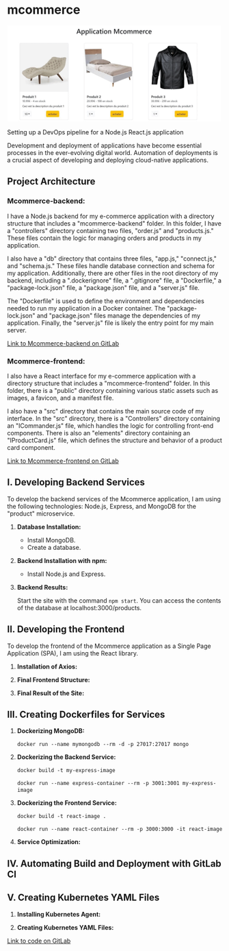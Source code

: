 # mcommerce

<img src="https://raw.githubusercontent.com/yassinemajidi/mcommerce/gif/ezgif-3-d1f41ac063.gif" width="500">

Setting up a DevOps pipeline for a Node.js React.js application

Development and deployment of applications have become essential processes in the ever-evolving digital world. Automation of deployments is a crucial aspect of developing and deploying cloud-native applications.

## Project Architecture

### Mcommerce-backend:

I have a Node.js backend for my e-commerce application with a directory structure that includes a "mcommerce-backend" folder. In this folder, I have a "controllers" directory containing two files, "order.js" and "products.js." These files contain the logic for managing orders and products in my application.

I also have a "db" directory that contains three files, "app.js," "connect.js," and "schema.js." These files handle database connection and schema for my application. Additionally, there are other files in the root directory of my backend, including a ".dockerignore" file, a ".gitignore" file, a "Dockerfile," a "package-lock.json" file, a "package.json" file, and a "server.js" file.

The "Dockerfile" is used to define the environment and dependencies needed to run my application in a Docker container. The "package-lock.json" and "package.json" files manage the dependencies of my application. Finally, the "server.js" file is likely the entry point for my main server.

[Link to Mcommerce-backend on GitLab](https://gitlab.com/yassinemidfig/mcomm/-/tree/main/mcommerce-backend)

### Mcommerce-frontend:

I also have a React interface for my e-commerce application with a directory structure that includes a "mcommerce-frontend" folder. In this folder, there is a "public" directory containing various static assets such as images, a favicon, and a manifest file.

I also have a "src" directory that contains the main source code of my interface. In the "src" directory, there is a "Controllers" directory containing an "ICommander.js" file, which handles the logic for controlling front-end components. There is also an "elements" directory containing an "IProductCard.js" file, which defines the structure and behavior of a product card component.

[Link to Mcommerce-frontend on GitLab](https://gitlab.com/yassinemidfig/mcomm/-/tree/main/mcommerce-frontend)

## I. Developing Backend Services

To develop the backend services of the Mcommerce application, I am using the following technologies: Node.js, Express, and MongoDB for the "product" microservice.

1. **Database Installation:**

   - Install MongoDB.
   - Create a database.

2. **Backend Installation with npm:**

   - Install Node.js and Express.

3. **Backend Results:**

   Start the site with the command `npm start`. You can access the contents of the database at localhost:3000/products.

## II. Developing the Frontend

To develop the frontend of the Mcommerce application as a Single Page Application (SPA), I am using the React library.

1. **Installation of Axios:**


2. **Final Frontend Structure:**


3. **Final Result of the Site:**


## III. Creating Dockerfiles for Services

1. **Dockerizing MongoDB:**

    ```terminal|command=1|title=bash
    docker run --name mymongodb --rm -d -p 27017:27017 mongo
    ```

2. **Dockerizing the Backend Service:**

    ```terminal|command=1|title=bash
    docker build -t my-express-image
    ```
    ```terminal|command=1|title=bash
    docker run --name express-container --rm -p 3001:3001 my-express-image
    ```
    
3. **Dockerizing the Frontend Service:**

    ```terminal|command=1|title=bash
    docker build -t react-image .
    ```
    ```terminal|command=1|title=bash
    docker run --name react-container --rm -p 3000:3000 -it react-image
    ```
4. **Service Optimization:**

## IV. Automating Build and Deployment with GitLab CI


## V. Creating Kubernetes YAML Files

1. **Installing Kubernetes Agent:**


2. **Creating Kubernetes YAML Files:**

[Link to code on GitLab](https://gitlab.com/yassinemidfig/mcomm/)
